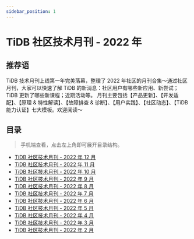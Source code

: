 ```yaml
---
sidebar_position: 1
---
```


# TiDB 社区技术月刊 - 2022 年

## 推荐语

TiDB 技术月刊上线第一年完美落幕，整理了 2022 年社区的月刊合集～通过社区月刊，大家可以快速了解 TiDB 的新消息：社区用户有哪些新应用、新尝试；TiDB 更新了哪些新课程；近期活动等。
月刊主要包括【产品更新】、【开发适配】、【原理 & 特性解读】、【故障排查 & 诊断】、【用户实践】、【社区动态】、【TiDB 能力认证】七大模板。欢迎阅读～

## 目录

> 手机端查看，点击左上角即可展开目录结构。

- [TiDB 社区技术月刊 - 2022 年 12 月](2022-12/index.md)
- [TiDB 社区技术月刊 - 2022 年 11 月](2022-11/index.md)
- [TiDB 社区技术月刊 - 2022 年 10 月](2022-10/index.md)
- [TiDB 社区技术月刊 - 2022 年 9 月](2022-09/index.md)
- [TiDB 社区技术月刊 - 2022 年 8 月](2022-08/index.md)
- [TiDB 社区技术月刊 - 2022 年 7 月](2022-07/index.md)
- [TiDB 社区技术月刊 - 2022 年 6 月](2022-06/index.md)
- [TiDB 社区技术月刊 - 2022 年 5 月](2022-05/index.md)
- [TiDB 社区技术月刊 - 2022 年 4 月](2022-04/index.md)
- [TiDB 社区技术月刊 - 2022 年 3 月](2022-03/index.md)
- [TiDB 社区技术月刊 - 2022 年 2 月](2022-02/index.md)